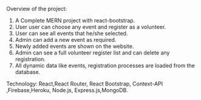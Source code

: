 Overview of the project:

1. A Complete MERN project with react-bootstrap.  
2. User user can choose any event and register as a volunteer.
3. User can see all events that he/she selected.
4. Admin can add a new event as required.
5. Newly added events are shown on the website.
6. Admin can see a full volunteer register list and can delete any registration.
7. All dynamic data like events, registration processes are loaded from the database.

Technology:  React,React Router, React Bootstrap, Context-API ,Firebase,Heroku, Node.js, Express.js,MongoDB.

